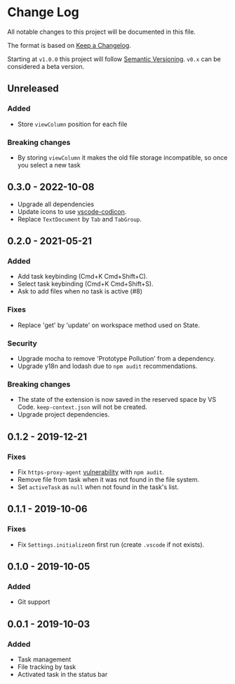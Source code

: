 # Change Log

All notable changes to this project will be documented in this file.

The format is based on [Keep a Changelog](https://keepachangelog.com/en/1.0.0/).

Starting at `v1.0.0` this project will follow [Semantic Versioning](https://semver.org/spec/v2.0.0.html). `v0.x` can be considered a beta version.

## Unreleased

### Added

- Store `viewColumn` position for each file

### Breaking changes

- By storing `viewColumn` it makes the old file storage incompatible, so once you select a new task

## 0.3.0 - 2022-10-08

- Upgrade all dependencies
- Update icons to use [vscode-codicon](https://microsoft.github.io/vscode-codicons/dist/codicon.html).
- Replace `TextDocument` by `Tab` and `TabGroup`.

## 0.2.0 - 2021-05-21

### Added

- Add task keybinding (Cmd+K Cmd+Shift+C).
- Select task keybinding (Cmd+K Cmd+Shift+S).
- Ask to add files when no task is active (#8)

### Fixes

- Replace 'get' by 'update' on workspace method used on State.

### Security

- Upgrade mocha to remove 'Prototype Pollution' from a dependency.
- Upgrade y18n and lodash due to `npm audit` recommendations.

### Breaking changes

- The state of the extension is now saved in the reserved space by VS Code. `keep-context.json` will not be created.
- Upgrade project dependencies.

## 0.1.2 - 2019-12-21

### Fixes

- Fix `https-proxy-agent` [vulnerability](https://www.npmjs.com/advisories/1184) with `npm audit`.
- Remove file from task when it was not found in the file system.
- Set `activeTask` as `null` when not found in the task's list.

## 0.1.1 - 2019-10-06

### Fixes

- Fix `Settings.initialize`on first run (create `.vscode` if not exists).

## 0.1.0 - 2019-10-05

### Added

- Git support

## 0.0.1 - 2019-10-03

### Added

- Task management
- File tracking by task
- Activated task in the status bar
